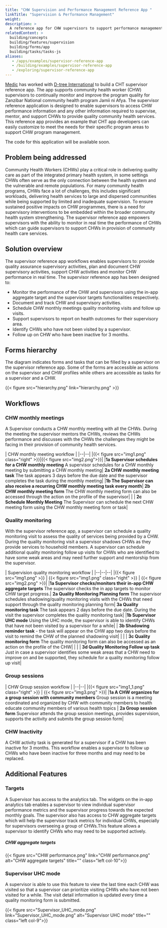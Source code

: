 ```yaml
---
title: "CHW Supervision and Performance Management Reference App "
linkTitle: "Supervision & Performance Management"
weight:
description: >
  A reference app for CHW supervisors to support performance management of CHWs
relatedContent: >
  building/concepts
  building/features/supervision
  building/forms/app
  building/tasks/tasks-js
aliases:
   - /apps/examples/supervisor-reference-app
   - /building/examples/supervisor-reference-app
   - /exploring/supervisor-reference-app
---
```


[Medic](https://medic.org/) has worked with [D-tree International](https://www.d-tree.org/) to build a CHT supervisor reference app. The app supports community health worker (CHW) supervisors to continually monitor and improve the program quality for Zanzibar National community health program Jamii ni Afya. The supervisor reference application is designed to enable supervisors to access CHW performance information and any other information required to supervise, mentor, and support CHWs to provide quality community health services. This reference app provides an example that CHT app developers can easily customize to meet the needs for their specific program areas to support CHW program management.

The code for this application will be available soon.

## Problem being addressed
Community Health Workers (CHWs) play a critical role in delivering quality care as part of the integrated primary health system, in some settings CHWs often serve as the only connection between the health system and the vulnerable and remote populations. For many community health programs, CHWs face a lot of challenges, this includes significant workloads, delivering health services to large and dispersed communities while being supported by limited and inadequate supervision. To ensure sustained positive impacts on CHW programmes, there is a need for supervisory interventions to be embedded within the broader community health system strengthening. The  supervisor reference app empowers supervisors with the ability to monitor in real time the performance of CHWs which can guide supervisors to support CHWs in provision of community health care services.

## Solution overview
The supervisor reference app workflows enables supervisors to: provide quality assurance supervisory activities, plan and document CHW supervisory activities, support CHW activities and monitor CHW performance in real time. The supervisor reference app has been designed to:
 * Monitor the performance of the CHW and supervisors using the in-app aggregate target and the supervisor targets functionalities respectively.
 * Document and track CHW and supervisory activities.
 * Schedule CHW monthly meetings quality monitoring visits and follow up visits.
 * Support supervisors to report on health outcomes for their supervisory area.
 * Identify CHWs who have not been visited by a supervisor.
 * Follow up on CHW who have been inactive for 3 months.

## Forms hierarchy
The diagram indicates forms and tasks that can be filled by a supervisor on the supervisor reference app. Some of the forms are accessible as actions on the supervisor and CHW profiles while others are accessible as tasks for a supervisor and a CHW.

{{< figure src="hierarchy.png"  link="hierarchy.png" >}}

## Workflows

### CHW monthly meetings
A Supervisor conducts a CHW monthly meeting with all the CHWs. During the meeting the supervisor mentors the CHWs, reviews the CHWs performance and discusses with the CHWs the challenges they might be facing in their provision of community health services.

| CHW monthly meeting workflow |
|--|--|
|{{< figure src="img1.png"  class="right" >}}|{{< figure src="img2.png">}}|
|**1a Supervisor schedules for a CHW monthly meeting** A supervisor schedules for a CHW monthly meeting by submitting a CHW monthly meeting| **2a CHW monthly meeting task** The task appears 3 days before the due date and the supervisor completes the task during the monthly meeting|
|**1b The Supervisor can also receive a recurring CHW monthly meeting task every month**| **2b CHW monthly meeting form** The CHW monthly meeting form can also be accessed through the action on the profile of the supervisor|
| | **2c Schedule Monthly Meeting** The Supervisor can schedule the next CHW meeting form using the CHW monthly meeting form or task|

### Quality monitoring
With the supervisor reference app, a supervisor can schedule a quality monitoring visit to assess the quality of services being provided by a CHW. During the quality monitoring visit a supervisor shadows CHWs as they provide services to household members. A supervisor can schedule additional quality monitoring follow up visits for CHWs who are identified to have some weak areas and may need further support and mentorship from the supervisor.

| Supervision quality monitoring workflow |
|--|--|--|
|{{< figure src="img1.png" >}} | {{< figure src="img1.png"  class="right" >}} | {{< figure src="img2.png" >}}|
|**1a Supervisor checks/monitors their in-app CHW aggregate targets** The supervisor checks the in app targets to monitor CHW target progress.| **2a Quality Monitoring Planning form** The supervisor schedules shadowing/quality monitoring visits with the CHWs that need support through the quality monitoring planning form| **3a Quality monitoring task** The task appears 2 days before the due date. During the visit the supervisor completes the quality monitoring task|
|**1b Supervisor UHC mode** Using the UHC mode, the supervisor is able to identify CHWs that have not been visited by a supervisor for a while| | **3b Shadowing reminder task** - the task will appear on the CHW app two days before the visit to remind the CHW of the planned shadowing visit|
| | | **3c Quality monitoring form** The quality monitoring form can also be accessed as an action on the profile of the CHW|
| | | **3d Quality Monitoring Follow up task** Just in case a supervisor identifies some weak areas that a CHW need to improve on and be supported, they schedule for a quality monitoring follow up visit|

### Group sessions

| CHW Group session workflow |
|--|--|
|{{< figure src="img1_1.png" class="right" >}} | {{< figure src="img3.png" >}}|
|**1a A CHW organizes for a group session with community members** Group session is a meeting coordinated and organized by CHW with community members to health educate community members of various health topics | **2a Group session form** Supervisor attends the group session meetings, provides supervision, supports the activity and submits the group session form|

### CHW Inactivity
A CHW activity task is generated for a supervisor if a CHW has been inactive for 3 months. This workflow enables a supervisor to follow up CHWs who have been inactive for three months and may need to be replaced.

## Additional Features

### Targets
A Supervisor has access to the analytics tab. The widgets on the in-app analytics tab enables a supervisor to view individual supervisor performance metrics and the supervisor progress towards the expected monthly goals. The supervisor also has access to CHW aggregate targets which will help the supervisor track metrics for individual CHWs, especially for supervisors overseeing a group of CHWs.This feature allows a supervisor to identify CHWs who may need to be supported actively.

##### CHW aggregate targets

{{< figure src="CHW performance.png" link="CHW performance.png" alt="CHW aggregate targets" title="" class="left col-10">}}

### Supervisor UHC mode
A supervisor is able to use this feature to view the last time each CHW was visited so that a supervisor can prioritize visiting CHWs who have not been visited for a while. The visit detail information is updated every time a quality monitoring form is submitted.

{{< figure src="Supervisor_UHC_mode.png" link="Supervisor_UHC_mode.png" alt="Supervisor UHC mode" title="" class="left col-9">}}
